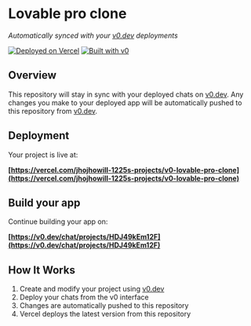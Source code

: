 # Lovable pro clone

*Automatically synced with your [v0.dev](https://v0.dev) deployments*

[![Deployed on Vercel](https://img.shields.io/badge/Deployed%20on-Vercel-black?style=for-the-badge&logo=vercel)](https://vercel.com/jhojhowill-1225s-projects/v0-lovable-pro-clone)
[![Built with v0](https://img.shields.io/badge/Built%20with-v0.dev-black?style=for-the-badge)](https://v0.dev/chat/projects/HDJ49kEm12F)

## Overview

This repository will stay in sync with your deployed chats on [v0.dev](https://v0.dev).
Any changes you make to your deployed app will be automatically pushed to this repository from [v0.dev](https://v0.dev).

## Deployment

Your project is live at:

**[https://vercel.com/jhojhowill-1225s-projects/v0-lovable-pro-clone](https://vercel.com/jhojhowill-1225s-projects/v0-lovable-pro-clone)**

## Build your app

Continue building your app on:

**[https://v0.dev/chat/projects/HDJ49kEm12F](https://v0.dev/chat/projects/HDJ49kEm12F)**

## How It Works

1. Create and modify your project using [v0.dev](https://v0.dev)
2. Deploy your chats from the v0 interface
3. Changes are automatically pushed to this repository
4. Vercel deploys the latest version from this repository